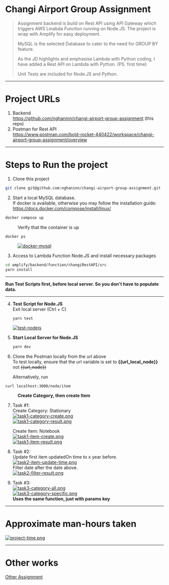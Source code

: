 # Changi Airport Group Assignment

>Assignment backend is build on Rest API using API Gateway which triggers AWS Lmabda Function running on Node.JS.
>The project is wrap with Amplify for easy deployment.
>
>MySQL is the selected Database to cater to the need for GROUP BY feature.
>
>As the JD highlights and emphasise Lambda with Python coding, I have added a Rest API on Lambda with Python. (PS. first time)
>
>Unit Tests are included for Node.JS and Python.

----

# Project URLs
1. Backend  
   https://github.com/nghaninn/changi-airport-group-assignment (this repo)
2. Postman for Rest API  
   https://www.postman.com/bold-rocket-440422/workspace/changi-airport-group-assignment/overview

----

# Steps to Run the project

1. Clone this project

```bash
git clone git@github.com:nghaninn/changi-airport-group-assignment.git
```

2. Start a local MySQL database.  
If docker is available, otherwise you may follow the installation guide: https://docs.docker.com/compose/install/linux/
```bash
docker compose up
```
&nbsp;&nbsp;&nbsp;&nbsp;&nbsp;&nbsp;&nbsp;&nbsp;&nbsp;&nbsp;Verify that the container is up
```bash
docker ps
```
&nbsp;&nbsp;&nbsp;&nbsp;&nbsp;&nbsp;&nbsp;&nbsp;&nbsp;&nbsp;[![docker-mysql](https://github.com/nghaninn/changi-airport-group-assignment/blob/main/image/docker-mysql.png)](https://github.com/nghaninn/changi-airport-group-assignment/blob/main/image/docker-mysql.png)  

3. Access to Lambda Function Node.JS and install necessary packages

```bash
cd amplify/backend/function/changiRestAPI/src
yarn install
```

----
**Run Test Scripts first, before local server. So you don't have to populate data.**

----

4. **Test Script for Node.JS**  
   Exit local server (Ctrl + C)
   ```
   yarn test
   ```
   [![test-nodejs](https://github.com/nghaninn/changi-airport-group-assignment/blob/main/image/test-nodejs.png)](https://github.com/nghaninn/changi-airport-group-assignment/blob/main/image/test-nodejs.png)  

  
5. **Start Local Server for Node.JS**  
    ```bash
    yarn dev
    ```

6. Clone the Postman locally from the url above  
   To test locally, ensure that the url variable is set to **{{url_local_node}}** not ~~{{url_node}}~~  

   Alternatively, run
```
curl localhost:3000/node/item
```

&nbsp;&nbsp;&nbsp;&nbsp;&nbsp;&nbsp;&nbsp;&nbsp;&nbsp;&nbsp;**Create Category, then create Item**

7. Task #1:  
   Create Category: Stationary  
   [![task1-category-create.png](https://github.com/nghaninn/changi-airport-group-assignment/blob/main/image/task1-category-create.png)](https://github.com/nghaninn/changi-airport-group-assignment/blob/main/image/task1-category-create.png)  
   [![task1-category-result.png](https://github.com/nghaninn/changi-airport-group-assignment/blob/main/image/task1-category-result.png)](https://github.com/nghaninn/changi-airport-group-assignment/blob/main/image/task1-category-result.png)  

   Create Item: Notebook  
   [![task1-item-create.png](https://github.com/nghaninn/changi-airport-group-assignment/blob/main/image/task1-item-create.png)](https://github.com/nghaninn/changi-airport-group-assignment/blob/main/image/task1-item-create.png)  
   [![task1-item-result.png](https://github.com/nghaninn/changi-airport-group-assignment/blob/main/image/task1-item-result.png)](https://github.com/nghaninn/changi-airport-group-assignment/blob/main/image/task1-item-result.png)  

8. Task #2:  
   Update first item updatedOn time to x year before.
   [![task2-item-update-time.png](https://github.com/nghaninn/changi-airport-group-assignment/blob/main/image/task2-item-update-time.png)](https://github.com/nghaninn/changi-airport-group-assignment/blob/main/image/task2-item-update-time.png)  
   Filter date after the date above.  
   [![task2-filter-result.png](https://github.com/nghaninn/changi-airport-group-assignment/blob/main/image/task2-filter-result.png)](https://github.com/nghaninn/changi-airport-group-assignment/blob/main/image/task2-filter-result.png)  

9. Task #3:  
   [![task3-category-all.png](https://github.com/nghaninn/changi-airport-group-assignment/blob/main/image/task3-category-all.png)](https://github.com/nghaninn/changi-airport-group-assignment/blob/main/image/task3-category-all.png)  
   [![task3-category-specific.png](https://github.com/nghaninn/changi-airport-group-assignment/blob/main/image/task3-category-specific.png)](https://github.com/nghaninn/changi-airport-group-assignment/blob/main/image/task3-category-specific.png)  
   **Uses the same function, just with params key**
   
----

# Approximate man-hours taken
   [![project-time.png](https://github.com/nghaninn/changi-airport-group-assignment/blob/main/image/project-time.png)](https://github.com/nghaninn/changi-airport-group-assignment/blob/main/image/project-time.png)  

----

# Other works
[Other Assignment](https://github.com/nghaninn/nghaninn/blob/main/projects/README.md)